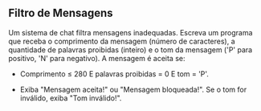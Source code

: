 Filtro de Mensagens 
-
Um sistema de chat filtra mensagens inadequadas. Escreva um programa que receba o comprimento da mensagem (número de caracteres), a quantidade de palavras proibidas (inteiro) e o tom da mensagem ('P' para positivo, 'N' para negativo). A mensagem é aceita 
se: 

- Comprimento ≤ 280 E palavras proibidas = 0 E tom = 'P'. 

- Exiba "Mensagem aceita!" ou "Mensagem bloqueada!". Se o tom for inválido, exiba "Tom inválido!". 
